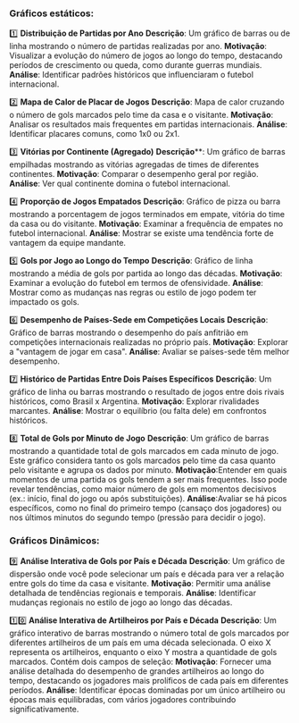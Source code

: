 <h3>Gráficos estáticos:</h3>

1️⃣ **Distribuição de Partidas por Ano**
**Descrição**: Um gráfico de barras ou de linha mostrando o número de partidas realizadas por ano.
**Motivação**: Visualizar a evolução do número de jogos ao longo do tempo, destacando períodos de crescimento ou queda, como durante guerras mundiais.
**Análise**: Identificar padrões históricos que influenciaram o futebol internacional.

2️⃣ **Mapa de Calor de Placar de Jogos**
**Descrição**: Mapa de calor cruzando o número de gols marcados pelo time da casa e o visitante.
**Motivação**: Analisar os resultados mais frequentes em partidas internacionais.
**Análise**: Identificar placares comuns, como 1x0 ou 2x1.

3️⃣ **Vitórias por Continente (Agregado)**
**Descrição****: Um gráfico de barras empilhadas mostrando as vitórias agregadas de times de diferentes continentes.
**Motivação**: Comparar o desempenho geral por região.
**Análise**: Ver qual continente domina o futebol internacional.

4️⃣ **Proporção de Jogos Empatados**
**Descrição**: Gráfico de pizza ou barra mostrando a porcentagem de jogos terminados em empate, vitória do time da casa ou do visitante.
**Motivação**: Examinar a frequência de empates no futebol internacional.
**Análise**: Mostrar se existe uma tendência forte de vantagem da equipe mandante.

5️⃣ **Gols por Jogo ao Longo do Tempo**
**Descrição**: Gráfico de linha mostrando a média de gols por partida ao longo das décadas.
**Motivação**: Examinar a evolução do futebol em termos de ofensividade.
**Análise**: Mostrar como as mudanças nas regras ou estilo de jogo podem ter impactado os gols.

6️⃣ **Desempenho de Países-Sede em Competições Locais**
**Descrição**: Gráfico de barras mostrando o desempenho do país anfitrião em competições internacionais realizadas no próprio país.
**Motivação**: Explorar a "vantagem de jogar em casa".
**Análise**: Avaliar se países-sede têm melhor desempenho.

7️⃣ **Histórico de Partidas Entre Dois Países Específicos**
**Descrição**: Um gráfico de linha ou barras mostrando o resultado de jogos entre dois rivais históricos, como Brasil x Argentina.
**Motivação**: Explorar rivalidades marcantes.
**Análise**: Mostrar o equilíbrio (ou falta dele) em confrontos históricos.

8️⃣ **Total de Gols por Minuto de Jogo**
**Descrição**: Um gráfico de barras mostrando a quantidade total de gols marcados em cada minuto de jogo. Este gráfico considera tanto os gols marcados pelo time da casa quanto pelo visitante e agrupa os dados por minuto.
**Motivação**:Entender em quais momentos de uma partida os gols tendem a ser mais frequentes. Isso pode revelar tendências, como maior número de gols em momentos decisivos (ex.: início, final do jogo ou após substituições).
**Análise**:Avaliar se há picos específicos, como no final do primeiro tempo (cansaço dos jogadores) ou nos últimos minutos do segundo tempo (pressão para decidir o jogo).


<h3>Gráficos Dinâmicos:</h3>

9️⃣ **Análise Interativa de Gols por País e Década**
**Descrição**: Um gráfico de dispersão onde você pode selecionar um país e década para ver a relação entre gols do time da casa e visitante.
**Motivação**: Permitir uma análise detalhada de tendências regionais e temporais.
**Análise**: Identificar mudanças regionais no estilo de jogo ao longo das décadas.

1️⃣0️⃣ **Análise Interativa de Artilheiros por País e Década**
**Descrição**: Um gráfico interativo de barras mostrando o número total de gols marcados por diferentes artilheiros de um país em uma década selecionada. O eixo X representa os artilheiros, enquanto o eixo Y mostra a quantidade de gols marcados. Contém dois campos de seleção:
**Motivação**: Fornecer uma análise detalhada do desempenho de grandes artilheiros ao longo do tempo, destacando os jogadores mais prolíficos de cada país em diferentes períodos.
**Análise**: Identificar épocas dominadas por um único artilheiro ou épocas mais equilibradas, com vários jogadores contribuindo significativamente.